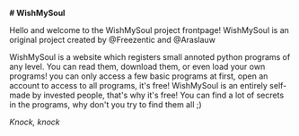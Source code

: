 **# WishMySoul**

Hello and welcome to the WishMySoul project frontpage!
WishMySoul is an original project created by @Freezentic and @Araslauw

WishMySoul is a website which registers small annoted python programs of any level. You can read them, download them, or even load your own programs! you can only access a few basic programs at first, open an account to access to all programs, it's free! WishMySoul is an entirely self-made by invested people, that's why it's free! You can find a lot of secrets in the programs, why don't you try to find them all ;) 

*Knock, knock*
